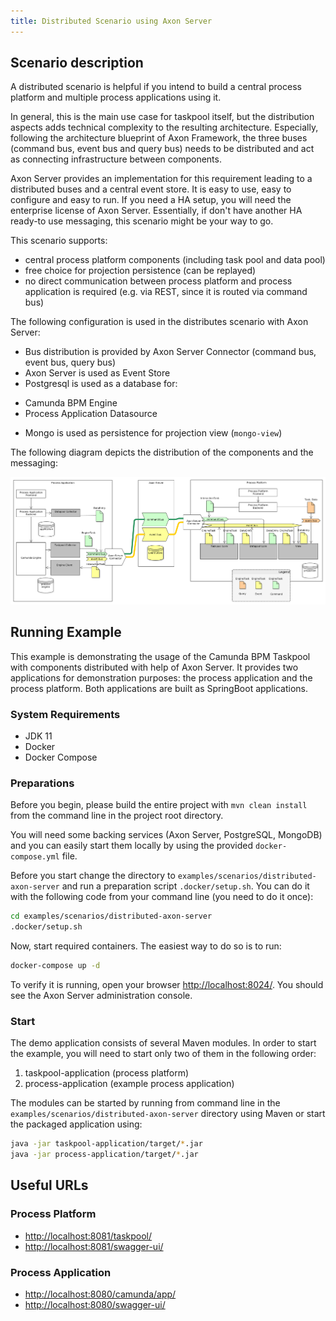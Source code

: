 ```yaml
---
title: Distributed Scenario using Axon Server
---
```


## Scenario description

A distributed scenario is helpful if you intend to build a central process platform and multiple process applications using it.

In general, this is the main use case for taskpool itself, but the distribution aspects adds technical complexity to the resulting
architecture. Especially, following the architecture blueprint of Axon Framework, the three buses (command bus, event bus and
query bus) needs to be distributed and act as connecting infrastructure between components.

Axon Server provides an implementation for this requirement leading to a distributed buses and a central event store. It is easy
to use, easy to configure and easy to run. If you need a HA setup, you will need the enterprise license of Axon Server. Essentially,
if don't have another HA ready-to use messaging, this scenario might be your way to go.

This scenario supports:

-  central process platform components (including task pool and data pool)
-  free choice for projection persistence (can be replayed)
-  no direct communication between process platform and process application is required (e.g. via REST, since it is routed via command bus)

The following configuration is used in the distributes scenario with Axon Server:

* Bus distribution is provided by Axon Server Connector (command bus, event bus, query bus)
* Axon Server is used as Event Store
* Postgresql is used as a database for:
- Camunda BPM Engine
- Process Application Datasource
* Mongo is used as persistence for projection view (`mongo-view`)

The following diagram depicts the distribution of the components and the messaging:

!["Deployment of taskpool with axon server"](../../img/deployment-axon-server.png)

## Running Example

This example is demonstrating the usage of the Camunda BPM Taskpool with components distributed with help of Axon Server.
It provides two applications for demonstration purposes: the process application and the process platform. Both applications are built as SpringBoot applications.

### System Requirements

* JDK 11
* Docker
* Docker Compose

### Preparations

Before you begin, please build the entire project with `mvn clean install` from the command line in the project root directory.

You will need some backing services (Axon Server, PostgreSQL, MongoDB) and you can easily start them locally
by using the provided `docker-compose.yml` file.

Before you start change the directory to `examples/scenarios/distributed-axon-server` and run a preparation script `.docker/setup.sh`.
You can do it with the following code from your command line (you need to do it once):


```bash
cd examples/scenarios/distributed-axon-server
.docker/setup.sh
```

Now, start required containers. The easiest way to do so is to run:


```bash
docker-compose up -d
```

To verify it is running, open your browser [http://localhost:8024/](http://localhost:8024/). You should see
the Axon Server administration console.

### Start

The demo application consists of several Maven modules. In order to start the example, you will need to start only two
of them in the following order:

1. taskpool-application (process platform)
2. process-application (example process application)

The modules can be started by running from command line in the `examples/scenarios/distributed-axon-server` directory using Maven or start the
packaged application using:


```bash
java -jar taskpool-application/target/*.jar
java -jar process-application/target/*.jar
```

## Useful URLs

### Process Platform
* [http://localhost:8081/taskpool/](http://localhost:8081/taskpool/)
* [http://localhost:8081/swagger-ui/](http://localhost:8081/swagger-ui/)

### Process Application
* [http://localhost:8080/camunda/app/](http://localhost:8080/camunda/app/)
* [http://localhost:8080/swagger-ui/](http://localhost:8080/swagger-ui/)
